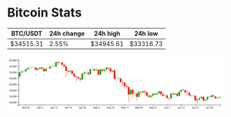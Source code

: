 # Bitcoin Stats

BTC/USDT|24h change|24h high|24h low|
|---|---|---|---|
|$34515.31|2.55%|$34945.61|$33316.73|

<img src="./chart.svg">

